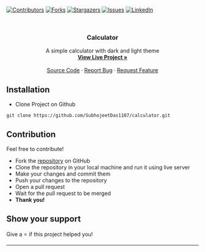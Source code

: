 <br />

[![Contributors][contributors-shield]][contributors-url]
[![Forks][forks-shield]][forks-url]
[![Stargazers][stars-shield]][stars-url]
[![Issues][issues-shield]][issues-url]
[![LinkedIn][linkedin-shield]][linkedin-url]

<br />

  <h3 align="center">Calculator</h3>

  <p align="center">
  A simple calculator with dark and light theme
    <br />
    <a href="https://subhojeetdas1107.github.io/calculator/"><strong>View Live Project »</strong></a>
    <br />
    <br />
    <a href="https://github.com/SubhojeetDas1107/calculator">Source Code</a>
    ·
    <a href="https://github.com/SubhojeetDas1107/calculator/issues">Report Bug</a>
    ·
    <a href="https://github.com/SubhojeetDas1107/calculator/issues">Request Feature</a>
  </p>
</div>

## Installation
* Clone Project on Github
```
git clone https://github.com/SubhojeetDas1107/calculator.git
```

## Contribution
Feel free to contribute!
- Fork the [repository](https://github.com/SubhojeetDas1107/calculator) on GitHub
- Clone the repository in your local machine and run it using live server
- Make your changes and commit them
- Push your changes to the repository
- Open a pull request
- Wait for the pull request to be merged
- **Thank you!** 

## Show your support

Give a ⭐️ if this project helped you!

***



<!-- https://www.markdownguide.org/basic-syntax/#reference-style-links -->
[contributors-shield]: https://img.shields.io/github/contributors/SubhojeetDas1107/calculator.svg?style=for-the-badge
[contributors-url]: https://github.com/SubhojeetDas1107/calculator/graphs/contributors
[forks-shield]: https://img.shields.io/github/forks/SubhojeetDas1107/calculator.svg?style=for-the-badge
[forks-url]: https://github.com/SubhojeetDas1107/calculator/network/members
[stars-shield]: https://img.shields.io/github/stars/SubhojeetDas1107/calculator.svg?style=for-the-badge
[stars-url]: https://github.com/SubhojeetDas1107/calculator/stargazers
[issues-shield]: https://img.shields.io/github/issues/SubhojeetDas1107/calculator.svg?style=for-the-badge
[issues-url]: https://github.com/SubhojeetDas1107/calculator/issues
[linkedin-shield]: https://img.shields.io/badge/-LinkedIn-black.svg?style=for-the-badge&logo=linkedin&colorB=555
[linkedin-url]: https://www.linkedin.com/in/subhojeet-das-656871198/


